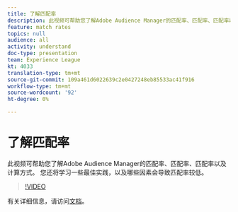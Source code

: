 ```yaml
---
title: 了解匹配率
description: 此视频可帮助您了解Adobe Audience Manager的匹配率、匹配率、匹配率以及计算方式。 您还将学习一些最佳实践，以及哪些因素会导致匹配率较低。
feature: match rates
topics: null
audience: all
activity: understand
doc-type: presentation
team: Experience League
kt: 4033
translation-type: tm+mt
source-git-commit: 109a461d6022639c2e0427248eb85533ac41f916
workflow-type: tm+mt
source-wordcount: '92'
ht-degree: 0%

---
```



# 了解匹配率

此视频可帮助您了解Adobe Audience Manager的匹配率、匹配率、匹配率以及计算方式。 您还将学习一些最佳实践，以及哪些因素会导致匹配率较低。

>[!VIDEO](https://video.tv.adobe.com/v/29830/?quality=12)

有关详细信息，请访问[文档](https://docs.adobe.com/help/en/audience-manager/user-guide/features/addressable-audiences.html)。
